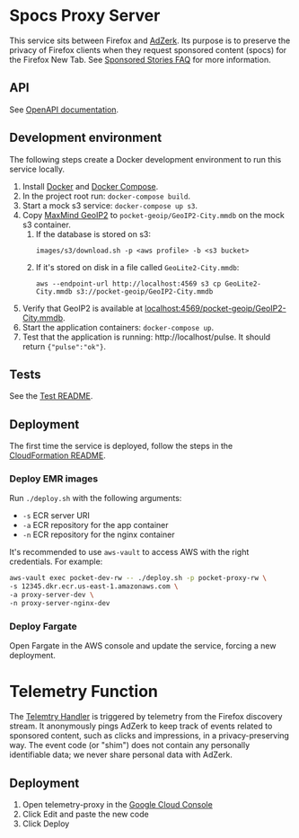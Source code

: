 # Spocs Proxy Server
This service sits between Firefox and [AdZerk](https://adzerk.com/).
Its purpose is to preserve the privacy of Firefox clients when they request sponsored content (spocs) for the Firefox New Tab.
See [Sponsored Stories FAQ](https://help.getpocket.com/article/1142-firefox-new-tab-recommendations#sponsoredstories)
for more information.

## API

See [OpenAPI documentation](https://app.swaggerhub.com/apis-docs/PocketNewTab/PocketProxyServer).

## Development environment
The following steps create a Docker development environment to run this service locally.

1. Install [Docker](https://docs.docker.com/install/) and [Docker Compose](https://docs.docker.com/compose/install/).
2. In the project root run: `docker-compose build`.
3. Start a mock s3 service: `docker-compose up s3`.
4. Copy [MaxMind GeoIP2](https://dev.maxmind.com/geoip/geoip2/geolite2/) to `pocket-geoip/GeoIP2-City.mmdb` on the mock s3 container.
    1. If the database is stored on s3:
        ```
        images/s3/download.sh -p <aws profile> -b <s3 bucket>
        ```
    2. If it's stored on disk in a file called `GeoLite2-City.mmdb`:
        ```
        aws --endpoint-url http://localhost:4569 s3 cp GeoLite2-City.mmdb s3://pocket-geoip/GeoIP2-City.mmdb
        ```
4. Verify that GeoIP2 is available at [localhost:4569/pocket-geoip/GeoIP2-City.mmdb](http://localhost:4569/pocket-geoip/GeoIP2-City.mmdb).
5. Start the application containers: `docker-compose up`.
6. Test that the application is running: http://localhost/pulse. It should return `{"pulse":"ok"}`.

## Tests
See the [Test README](tests/README.md).

## Deployment

The first time the service is deployed, follow the steps in the [CloudFormation README](cloudformation/README.md).

### Deploy EMR images
Run `./deploy.sh` with the following arguments:
- `-s` ECR server URI
- `-a` ECR repository for the app container
- `-n` ECR repository for the nginx container

It's recommended to use `aws-vault` to access AWS with the right credentials. For example:
```bash
aws-vault exec pocket-dev-rw -- ./deploy.sh -p pocket-proxy-rw \
-s 12345.dkr.ecr.us-east-1.amazonaws.com \
-a proxy-server-dev \
-n proxy-server-nginx-dev
```

### Deploy Fargate
Open Fargate in the AWS console and update the service, forcing a new deployment.

# Telemetry Function
The [Telemtry Handler](app/telemetry/handler.py) is triggered by telemetry from the Firefox discovery stream. It anonymously pings AdZerk to keep track of events related to sponsored content, such as clicks and impressions, in a privacy-preserving way. The event code (or "shim") does not contain any personally identifiable data; we never share personal data with AdZerk.

## Deployment
 
1. Open telemetry-proxy in the [Google Cloud Console](https://console.cloud.google.com) 
2. Click Edit and paste the new code
3. Click Deploy
